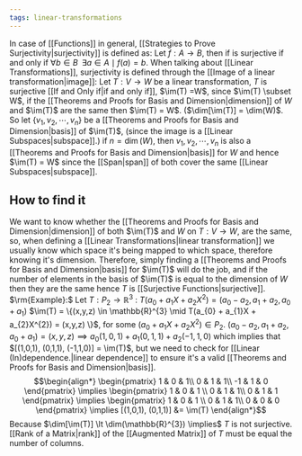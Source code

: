 ```yaml
---
tags: linear-transformations
---
```

In case of [[Functions]] in general, [[Strategies to Prove Surjectivity|surjectivity]] is defined as: Let $f: A \rightarrow B$, then if is surjective if and only if $\forall b \in B \;\; \exists a \in A \mid f(a) = b$. When talking about [[Linear Transformations]], surjectivity is defined through the [[Image of a linear transformation|image]]: 
Let $T:V \rightarrow W$ be a linear transformation, $T$ is surjective [[If and Only if|if and only if]], $\im(T) =W$, since $\im(T) \subset W$, if the [[Theorems and Proofs for Basis and Dimension|dimension]] of $W$ and $\im(T)$ are the same then $\im(T) = W$. ($\dim[\im(T)] = \dim(W)$.
So let $\{v_{1},v_{2},\cdots, v_{n}\}$ be a [[Theorems and Proofs for Basis and Dimension|basis]] of $\im(T)$, (since the image is a [[Linear Subspaces|subspace]].) if $n = \dim(W)$, then ${v_{1}, v_{2},\cdots, v_{n}}$ is also a [[Theorems and Proofs for Basis and Dimension|basis]] for $W$ and hence $\im(T) = W$ since the [[Span|span]] of both cover the same [[Linear Subspaces|subspace]].
## How to find it
We want to know whether the [[Theorems and Proofs for Basis and Dimension|dimension]] of both $\im(T)$ and $W$ on $T:V \rightarrow W$, are the same, so, when defining a [[Linear Transformations|linear transformation]] we usually know which space it's being mapped to which space, therefore knowing it's dimension. Therefore, simply finding a [[Theorems and Proofs for Basis and Dimension|basis]] for $\im(T)$ will do the job, and if the number of elements in the basis of $\im(T)$ is equal to the dimension of $W$ then they are the same hence $T$ is [[Surjective Functions|surjective]].
$\rm{Example}:$ 
Let $T:P_{2}\rightarrow \mathbb{R}^{3}$ : $T(a_{0}+a_{1}X +a_{2}X^{2}) = (a_{0}-a_{2}, a_{1}+a_{2}, a_{0}+ a_{1})$
$\im(T) = \{(x,y,z) \in \mathbb{R}^{3} \mid T(a_{0} + a_{1}X + a_{2}X^{2}) = (x,y,z) \}$, for some $(a_{0} + a_{1}X + a_{2}X^{2}) \in P_{2}$.
$(a_{0}-a_{2}, a_{1}+a_{2}, a_{0}+ a_{1}) = (x,y,z) \implies a_{0}(1,0,1) + a_{1}(0,1,1) + a_{2}(-1,1,0)$ which implies that $[(1,0,1), (0,1,1), (-1,1,0)] = \im(T)$, but we need to check for [[Linear (In)dependence.|linear dependence]] to ensure it's a valid [[Theorems and Proofs for Basis and Dimension|basis]].
$$\begin{align*}
\begin{pmatrix}
1 & 0 & 1\\
0 & 1 & 1\\
-1 & 1 & 0
\end{pmatrix}
\implies
\begin{pmatrix}
1 & 0 & 1 \\
0 & 1 & 1\\
0 & 1 & 1 
\end{pmatrix}
\implies
\begin{pmatrix}
1 & 0 & 1 \\
0 & 1 & 1\\
0 & 0 & 0
\end{pmatrix}
\implies
[(1,0,1), (0,1,1)] &= \im(T)
\end{align*}$$
Because $\dim[\im(T)] \lt \dim(\mathbb{R}^{3}) \implies$ $T$ is not surjective. [[Rank of a Matrix|rank]] of the [[Augmented Matrix]] of $T$ must be equal the number of columns.
